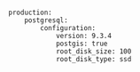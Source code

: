 <!-- usedin: [ _includes/_inlines/Deployment/common/building-a-manifest-file/building-a-manifest-file_postgresql.md] -->

```

production:
    postgresql:
        configuration:
            version: 9.3.4
            postgis: true
            root_disk_size: 100
            root_disk_type: ssd

```
